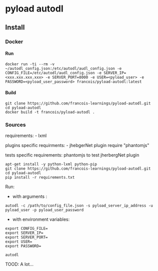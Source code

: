 # pyload autodl
## Install
### Docker
#### Run
```
docker run -ti --rm -v ~/autodl_config.json:/etc/autodl/audl_config.json -e CONFIG_FILE=/etc/autodl/audl_config.json -e SERVER_IP=<xxx.xxx.xxx.xxx> -e SERVER_PORT=8000 -e USER=<pyload_user> -e PASSWORD=<pyload_user_password> francois/pyload-autodl:latest
```
#### Build
```
git clone https://github.com/francois-learnings/pyload-autodl.git
cd pyload-autodl
docker build -t francois/pyload-autodl .
```

### Sources
requirements:
    - lxml

plugins specific requirments:
    - jhebgerNet plugin require "phantomjs"

tests specific requirements:
phantomjs to test jherbergNet plugin

```
apt-get install -y python-lxml python-pip
git clone https://github.com/francois-learnings/pyload-autodl.git
cd pyload-autodl
pip install -r requirements.txt
```
Run:
- with arguments :
```
autodl -c /path/to/config_file.json -s pyload_server_ip_address -u pyload_user -p pyload_user_password
```

- with environment variables:
```
export CONFIG_FILE=
export SERVER_IP=
export SERVER_PORT=
export USER=
export PASSWORD=

autodl
```

TOOD: A lot...
